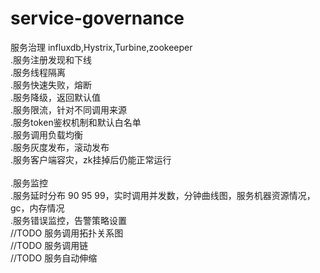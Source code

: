 # service-governance
服务治理 influxdb,Hystrix,Turbine,zookeeper</br>
.服务注册发现和下线</br>
.服务线程隔离</br>
.服务快速失败，熔断</br>
.服务降级，返回默认值</br>
.服务限流，针对不同调用来源</br>
.服务token鉴权机制和默认白名单</br>
.服务调用负载均衡</br>
.服务灰度发布，滚动发布</br>
.服务客户端容灾，zk挂掉后仍能正常运行</br>
</br>
.服务监控</br>
.服务延时分布 90 95 99，实时调用并发数，分钟曲线图，服务机器资源情况，gc，内存情况</br>
.服务错误监控，告警策略设置</br>
//TODO 服务调用拓扑关系图</br>
//TODO 服务调用链</br>
//TODO 服务自动伸缩</br>
